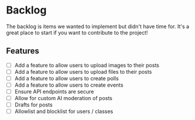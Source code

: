 # Backlog

The backlog is items we wanted to implement but didn't have time for. It's a
great place to start if you want to contribute to the project!

## Features

- [ ] Add a feature to allow users to upload images to their posts
- [ ] Add a feature to allow users to upload files to their posts
- [ ] Add a feature to allow users to create polls
- [ ] Add a feature to allow users to create events
- [ ] Ensure API endpoints are secure
- [ ] Allow for custom AI moderation of posts
- [ ] Drafts for posts
- [ ] Allowlist and blocklist for users / classes
